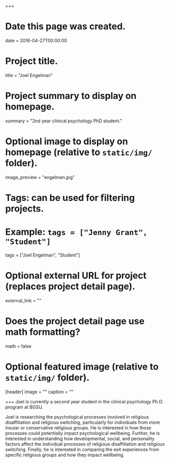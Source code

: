 +++
# Date this page was created.
date = 2016-04-27T00:00:00

# Project title.
title = "Joel Engelman"

# Project summary to display on homepage.
summary = "2nd year clinical psychology PhD student."

# Optional image to display on homepage (relative to `static/img/` folder).
image_preview = "engelman.jpg"

# Tags: can be used for filtering projects.
# Example: `tags = ["Jenny Grant", "Student"]`
tags = ["Joel Engelman", "Student"]

# Optional external URL for project (replaces project detail page).
external_link = ""

# Does the project detail page use math formatting?
math = false

# Optional featured image (relative to `static/img/` folder).
[header]
image = ""
caption = ""

+++
Joel is currently a second year student in the clinical psychology Ph.D. program at BGSU. 

Joel is researching the psychological processes involved in religious disaffiliation and religious switching, particularly for individuals from more insular or conservative religious groups.  He is interested in how those processes could potentially impact psychological wellbeing.  Further, he is interested in understanding how developmental, social, and personality factors affect the individual processes of religious disaffiliation and religious switching.  Finally, he is interested in comparing the exit experiences from specific religious groups and how they impact wellbeing.
